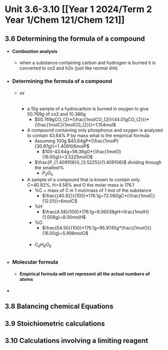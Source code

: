
# Unit 3.6-3.10 [[Year 1 2024/Term 2 Year 1/Chem 121/Chem 121]]

## 3.6 Determining the formula of a compound
- #### Combustion analysis
	- when a substance containing carbon and hydrogen is burned it is converted to co2 and h2o (just like normal shit)
- ### Determining the formula of a compound
	- ###### ex
		- a 15g sample of a hydrocarbon is burned in oxygen to give 50.769g of co2 and 10.386g
			- $50.769gCO_{2}*{\frac{1molCO_{2}}{44.01gCO_{2}}}*{\frac{1molC}{1molCO_{2}}}=1.154mol$
		- A compound containing only phosphorus and oxygen is analyzed to contain 43.64% P by mass what is the empirical formula
			- Assuming 100g $43.64gP*{\frac{1molP}{30.97g}}=1.409106molP$
				- $100-43.64g=56.36gO*{\frac{1molO}{16.00g}}=3.5225molO$
			- $\frac{P_{1.409106}0_{3.5225}}{1.409106}$ dividing through the smallest%
				- $P_{2}O_{5}$ 
		- A sample of a compound that is known to contain only C=40.92%, H=4.58% and O the molar mass is 176.1
			- %C = mass of C in 1 mol/mass of 1 mol of the substance
				- $\frac{{40.92}}{100}*176.1g=72.060gC*{\frac{1molC}{12.01}}=6molC$
			- %H
				- $\frac{4.58}{100}*176.1g=8.06538gH=\frac{1molH}{1.008g}=8.00molH$
			- %O
				- $\frac{54.50}{100}*176.1g=95.9745g*\frac{{1molO}}{16.00g}=5.998molO$
			- ###### $C_{6}H_{8}O_{6}$
- ### Molecular formula
	- #### Empirical formula will not represent all the actual numbers of atoms
- 

## 3.8 Balancing chemical Equations

## 3.9 Stoichiometric calculations

## 3.10 Calculations involving a limiting reagent
